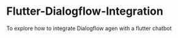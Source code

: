 # Flutter-Dialogflow-Integration
To explore how to integrate Dialogflow agen with a flutter chatbot
